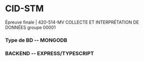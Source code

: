 # CID-STM
Épreuve finale | 420-514-MV COLLECTE ET INTERPRÉTATION DE DONNÉES groupe 00001

### Type de BD -- MONGODB
### BACKEND -- EXPRESS/TYPESCRIPT 
